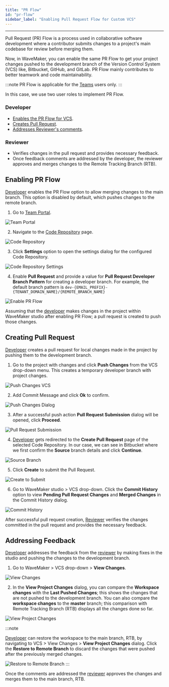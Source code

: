 ```yaml
---
title: "PR Flow"
id: "pr-flow"
sidebar_label: "Enabling Pull Request Flow for Custom VCS"
---
```

---

Pull Request (PR) Flow is a process used in collaborative software development where a contributor submits changes to a project's main codebase for review before merging them.

Now, in WaveMaker, you can enable the same PR Flow to get your project changes pushed to the development branch of the Version Control System (VCS) like, Bitbucket, GitHub, and GitLab. PR Flow mainly contributes to better teamwork and code maintainability.

:::note
PR Flow is applicable for the [Teams](/learn/teams/overview/) users only.
:::

In this case, we use two user roles to implement PR Flow.

### Developer

- [Enables the PR Flow for VCS](#enabling-the-pr-flow).
- [Creates Pull Request](#creating-pull-request).
- [Addresses Reviewer's comments](#addressing-feedback).

### Reviewer

- Verifies changes in the pull request and provides necessary feedback.
- Once feedback comments are addressed by the developer, the reviewer approves and merges changes to the Remote Tracking Branch (RTB).

## Enabling PR Flow

[Developer](#developer) enables the PR Flow option to allow merging changes to the main branch. This option is disabled by default, which pushes changes to the remote branch.

1. Go to [Team Portal](/learn/teams/overview/).

![Team Portal](/learn/assets/pr-flow/team-portal.png)

2. Navigate to the [Code Repository](/learn/teams/code-repository) page.

![Code Repository](/learn/assets/pr-flow/code-repository.png)

3. Click **Settings** option to open the settings dialog for the configured Code Repository.

![Code Repository Settings](/learn/assets/pr-flow/code-repository-settings.png)

4. Enable **Pull Request** and provide a value for **Pull Request Developer Branch Pattern** for creating a developer branch. For example, the default branch pattern is `dev-{EMAIL_PREFIX}-{TENANT_DOMAIN_NAME}/{REMOTE_BRANCH_NAME}`

![Enable PR Flow](/learn/assets/pr-flow/enable-pr-flow.png)

Assuming that the [developer](#developer) makes changes in the project within WaveMaker studio after enabling PR Flow; a pull request is created to push those changes. 

## Creating Pull Request

[Developer](#developer) creates a pull request for local changes made in the project by pushing them to the development branch.

1. Go to the project with changes and click **Push Changes** from the VCS drop-down menu. This creates a temporary developer branch with project changes.

![Push Changes VCS](/learn/assets/pr-flow/push-changes-vcs.png)

2. Add Commit Message and click **Ok** to confirm.

![Push Changes Dialog](/learn/assets/pr-flow/push-dialog-ok.png)

3. After a successful push action **Pull Request Submission** dialog will be opened, click **Proceed**.

![Pull Request Submission](/learn/assets/pr-flow/pull-request-submission.png)

4. [Developer](#developer) gets redirected to the **Create Pull Request** page of the selected Code Repository. In our case, we can see in Bitbucket where we first confirm the **Source** branch details and click **Continue**.

![Source Branch](/learn/assets/pr-flow/source-branch-continue.png)

5. Click **Create** to submit the Pull Request.

![Create to Submit](/learn/assets/pr-flow/create-pr.png)

6. Go to WaveMaker studio > VCS drop-down. Click the **Commit History** option to view **Pending Pull Request Changes** and **Merged Changes** in the Commit History dialog.

![Commit History](/learn/assets/pr-flow/commit-history.png)

After successful pull request creation, [Reviewer](#reviewer) verifies the changes committed in the pull request and provides the necessary feedback.

## Addressing Feedback

[Developer](#developer) addresses the feedback from the [reviewer](#reviewer) by making fixes in the studio and pushing the changes to the development branch.

1. Go to WaveMaker > VCS drop-down > **View Changes**.

![View Changes](/learn/assets/pr-flow/view-changes-vcs.png)

2. In the **View Project Changes** dialog, you can compare the **Workspace changes** with the **Last Pushed Changes**; this shows the changes that are not pushed to the development branch. You can also compare the **workspace changes** to the **master** branch; this comparison with Remote Tracking Branch (RTB) displays all the changes done so far.
 
![View Project Changes](/learn/assets/pr-flow/view-project-changes.png)

:::note

[Developer](#developer) can restore the workspace to the main branch, RTB, by navigating to VCS > View Changes > **View Project Changes** dialog. Click the **Restore to Remote Branch** to discard the changes that were pushed after the previously merged changes.

![Restore to Remote Branch](/learn/assets/pr-flow/restore-to-remote-branch.png)
:::

Once the comments are addressed the [reviewer](#reviewer) approves the changes and merges them to the main branch, RTB.
